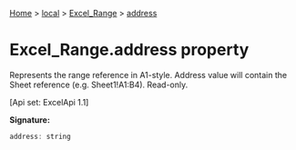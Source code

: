 [Home](./index) &gt; [local](local.md) &gt; [Excel\_Range](local.excel_range.md) &gt; [address](local.excel_range.address.md)

# Excel\_Range.address property

Represents the range reference in A1-style. Address value will contain the Sheet reference (e.g. Sheet1!A1:B4). Read-only. 

 \[Api set: ExcelApi 1.1\]

**Signature:**
```javascript
address: string
```
